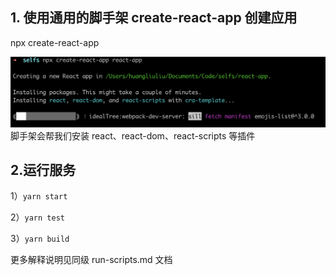 ## 1. 使用通用的脚手架 create-react-app 创建应用
npx create-react-app <project-name>  

![这是图片](/documents/img/start.png "start.png")
脚手架会帮我们安装 react、react-dom、react-scripts 等插件

## 2.运行服务
1）`yarn start`

2）`yarn test`

3）`yarn build`

更多解释说明见同级 run-scripts.md 文档 